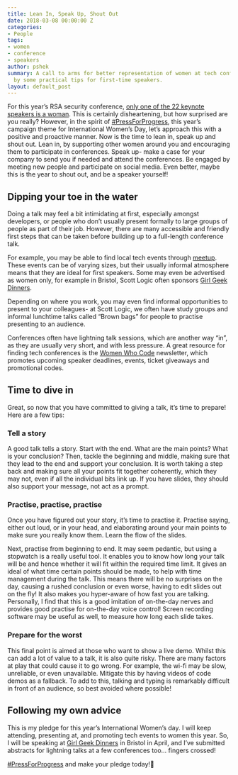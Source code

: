 ```yaml
---
title: Lean In, Speak Up, Shout Out
date: 2018-03-08 00:00:00 Z
categories:
- People
tags:
- women
- conference
- speakers
author: pshek
summary: A call to arms for better representation of women at tech conferences, followed
  by some practical tips for first-time speakers.
layout: default_post
---
```


For this year’s RSA security conference, [only one of the 22 keynote speakers is a woman](https://www.theregister.co.uk/2018/03/07/oursa_women_in_infosec_conference/). This is certainly disheartening, but how surprised are you really? However, in the spirit of [#PressForProgress](https://www.internationalwomensday.com/PressforProgress), this year’s campaign theme for International Women’s Day, let’s approach this with a positive and proactive manner. Now is the time to lean in, speak up and shout out. Lean in, by supporting other women around you and encouraging them to participate in conferences. Speak up- make a case for your company to send you if needed and attend the conferences. Be engaged by meeting new people and participate on social media. Even better, maybe this is the year to shout out, and be a speaker yourself!

## Dipping your toe in the water
Doing a talk may feel a bit intimidating at first, especially amongst developers, or people who don’t usually present formally to large groups of people as part of their job. However, there are many accessible and friendly first steps that can be taken before building up to a full-length conference talk.

For example, you may be able to find local tech events through [meetup](https://www.meetup.com/). These events can be of varying sizes, but their usually informal atmosphere means that they are ideal for first speakers. Some may even be advertised as women only, for example in Bristol, Scott Logic often sponsors [Girl Geek Dinners](http://bristol.girlgeekdinners.com/).

Depending on where you work, you may even find informal opportunities to present to your colleagues- at Scott Logic, we often have study groups and informal lunchtime talks called “Brown bags” for people to practise presenting to an audience.

Conferences often have lightning talk sessions, which are another way “in”, as they are usually very short, and with less pressure. A great resource for finding tech conferences is the [Women Who Code](https://www.womenwhocode.com) newsletter, which promotes upcoming speaker deadlines, events, ticket giveaways and promotional codes.

## Time to dive in
Great, so now that you have committed to giving a talk, it’s time to prepare! Here are a few tips:

### Tell a story
A good talk tells a story. Start with the end. What are the main points? What is your conclusion? Then, tackle the beginning and middle, making sure that they lead to the end and support your conclusion. It is worth taking a step back and making sure all your points fit together coherently, which they may not, even if all the individual bits link up. If you have slides, they should also support your message, not act as a prompt.

### Practise, practise, practise
Once you have figured out your story, it’s time to practise it. Practise saying, either out loud, or in your head, and elaborating around your main points to make sure you really know them. Learn the flow of the slides.

Next, practise from beginning to end. It may seem pedantic, but using a stopwatch is a really useful tool. It enables you to know how long your talk will be and hence whether it will fit within the required time limit. It gives an ideal of what time certain points should be made, to help with time management during the talk. This means there will be no surprises on the day, causing a rushed conclusion or even worse, having to edit slides out on the fly! It also makes you hyper-aware of how fast you are talking. Personally, I find that this is a good imitation of on-the-day nerves and provides good practise for on-the-day voice control! Screen recording software may be useful as well, to measure how long each slide takes.

### Prepare for the worst
This final point is aimed at those who want to show a live demo. Whilst this can add a lot of value to a talk, it is also quite risky. There are many factors at play that could cause it to go wrong. For example, the wi-fi may be slow, unreliable, or even unavailable. Mitigate this by having videos of code demos as a fallback. To add to this, talking and typing is remarkably difficult in front of an audience, so best avoided where possible!

## Following my own advice
This is my pledge for this year’s International Women’s day. I will keep attending, presenting at, and promoting tech events to women this year. So, I will be speaking at [Girl Geek Dinners](https://www.meetup.com/Bristol-Girl-Geek-Dinners/) in Bristol in April, and I’ve submitted abstracts for lightning talks at a few conferences too… fingers crossed!

[#PressForProgress](https://www.internationalwomensday.com/PressforProgress) and make your pledge today!
